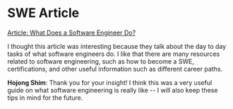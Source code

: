 # SWE Article
[Article: What Does a Software Engineer Do?](https://www.coursera.org/articles/software-engineer)

I thought this article was interesting because they talk about the day to day tasks of what software engineers do. I like that there are many resources related to software engineering, such as how to become a SWE, certifications, and other useful information such as different career paths. 

**Hojong Shim**: Thank you for your insight! I think this was a very useful guide on what software engineering is really like -- I will also keep these tips in mind for the future.